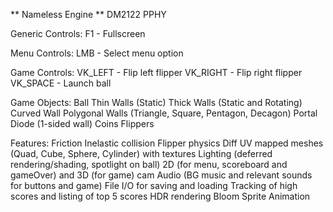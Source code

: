 ** Nameless Engine **
DM2122 PPHY

Generic Controls:
F1 - Fullscreen

Menu Controls:
LMB - Select menu option

Game Controls:
VK_LEFT - Flip left flipper
VK_RIGHT - Flip right flipper
VK_SPACE - Launch ball

Game Objects:
Ball
Thin Walls (Static)
Thick Walls (Static and Rotating)
Curved Wall
Polygonal Walls (Triangle, Square, Pentagon, Decagon)
Portal
Diode (1-sided wall)
Coins
Flippers

Features:
Friction
Inelastic collision
Flipper physics
Diff UV mapped meshes (Quad, Cube, Sphere, Cylinder) with textures
Lighting (deferred rendering/shading, spotlight on ball)
2D (for menu, scoreboard and gameOver) and 3D (for game) cam
Audio (BG music and relevant sounds for buttons and game)
File I/O for saving and loading
Tracking of high scores and listing of top 5 scores
HDR rendering
Bloom
Sprite Animation